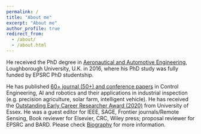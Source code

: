 ```yaml
---
permalink: /
title: "About me"
excerpt: "About me"
author_profile: true
redirect_from: 
  - /about/
  - /about.html
---
```


<!-- Global site tag (gtag.js) - Google Analytics -->
<script async src="https://www.googletagmanager.com/gtag/js?id=G-02JZMVLJ6T"></script>
<script>
  window.dataLayer = window.dataLayer || [];
  function gtag(){dataLayer.push(arguments);}
  gtag('js', new Date());

  gtag('config', 'G-02JZMVLJ6T');
</script>

<!---Dr Jinya Su is a Senior Lecturer in the U.K., Associate Professor equivalently in the U.S. system, since 2021. -->

He received the PhD degree in [Aeronautical and Automotive Engineering](https://www.lboro.ac.uk/departments/aae/), Loughborough University, U.K. in 2016, where his PhD study was fully funded by EPSRC PhD studentship. 

<!---He was a Postdoc at [LUCAS Group](http://www.lucasresearch.co.uk/) from Oct/2015-Jul/2019. -->

He has published [60+ journal (50+) and conference papers](https://jinya-su.github.io//research/) in Control Engineering, AI and robotics and their applications in industrial inspection (e.g. precision agriculture, solar farm, intelligent vehicle). He has received the [Outstanding Early Career Researcher Award (2020)](https://www.essex.ac.uk/research/celebrating-our-researchers/2020) from University of Essex. He was a guest editor for IEEE, SAGE, Frontier journals/Remote Sensing, Book reviewer for Elsevier, CRC, Wiley press; proposal reviewer for EPSRC and BARD. Please check [Biography](https://jinya-su.github.io//cv/) for more information. 

<!--- If you want to do a PhD with me, please check [Prospective Students](https://jinya-su.github.io//Prospective/) for more information. <!---

<!---
**Academic motto**
1. If you have two theories that both explain the observed facts, then you should use the simplest until more evidence comes along --Occam's razor
2. Get the physics right, the rest is mathematics. --Rudolf E. Kálmán, on IFAC congress 2008. -->

<!---
**Vacancies**
- For RA posts, see [University of Essex vacancies](https://www1.essex.ac.uk/vacancies/categories.aspx?jobtype=education).
- For Funded PhD Studentships, if you are an excellent and hard working student, please send (a) your CV, (b) transcripts of your grades, (c) copies of papers you have published, (d) a project proposal linked to my research projects and interests and (e) the name of two referees, to ***xzhai at essex.ac.uk***
-->